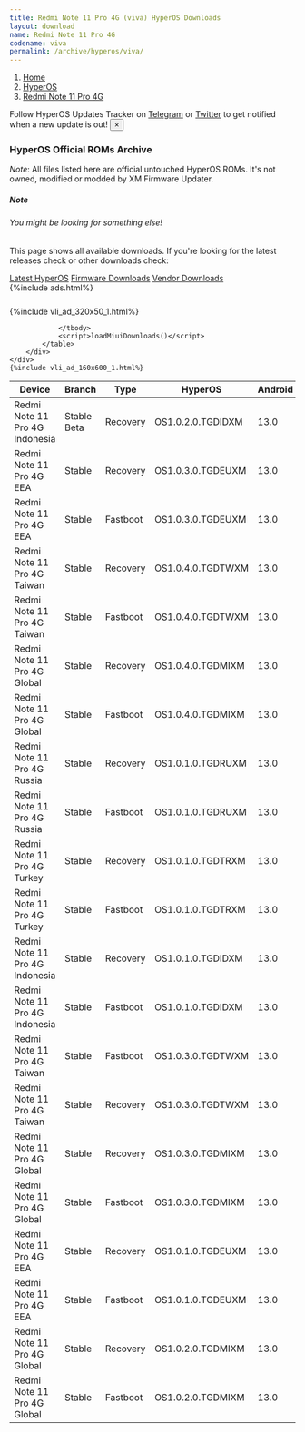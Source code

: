 ```yaml
---
title: Redmi Note 11 Pro 4G (viva) HyperOS Downloads
layout: download
name: Redmi Note 11 Pro 4G
codename: viva
permalink: /archive/hyperos/viva/
---
```

<nav aria-label="breadcrumb">
    <ol class="breadcrumb">
        <li class="breadcrumb-item"><a href="/">Home</a></li>
        <li class="breadcrumb-item"><a href="/hyperos/">HyperOS</a></li>
        <li class="breadcrumb-item active" aria-current="page"><a href="/hyperos/viva/">Redmi Note 11 Pro 4G</a></li>
    </ol>
</nav>
<div class="alert alert-primary alert-dismissible fade show" role="alert">
    Follow HyperOS Updates Tracker on <a href="https://t.me/MIUIUpdatesTracker" class="alert-link">Telegram</a>
     or <a href="https://twitter.com/MiFwUpdater" class="alert-link">Twitter</a> to get notified when a new update is out!
    <button type="button" class="close" data-dismiss="alert" aria-label="Close">
        <span aria-hidden="true">&times;</span>
    </button>
</div>

### HyperOS Official ROMs Archive
*Note*: All files listed here are official untouched HyperOS ROMs. It's not owned, modified or modded by XM Firmware Updater.
<div class="card">
  <div class="card-body">
    <h5 class="card-title">Note</h5>
    <h6 class="card-subtitle mb-2 text-muted">You might be looking for something else!</h6>
    <p class="card-text">This page shows all available downloads.
     If you're looking for the latest releases check or other downloads check:</p>
    <a href="/hyperos/viva/" class="card-link">Latest HyperOS</a>
    <a href="/firmware/viva/" class="card-link">Firmware Downloads</a>
    <a href="/vendor/viva/" class="card-link">Vendor Downloads</a>
  </div>
</div>
{%include ads.html%}
<div class="row justify-content-center">
    <div class="col-10">
        <div class="table-responsive-md" style="margin-top: 25px;">
            {%include vli_ad_320x50_1.html%}
            <table id="miui" class="display dt-responsive nowrap compact table table-striped table-hover table-sm">
                <thead class="thead-dark">
                    <tr>
                        <th data-ref="device">Device</th>
                        <th data-ref="branch">Branch</th>
                        <th data-ref="type">Type</th>
                        <th data-ref="miui">HyperOS</th>
                        <th data-ref="android">Android</th>
                        <th data-ref="size">Size</th>
                        <th data-ref="size">Date</th>
                        <th data-ref="link">Link</th>
                    </tr>
                </thead>
                <tbody>
                <tr><td>Redmi Note 11 Pro 4G Indonesia</td><td>Stable Beta</td><td>Recovery</td><td>OS1.0.2.0.TGDIDXM</td><td>13.0</td><td>3.7 GB</td><td>2024-09-03</td><td><a href="/hyperos/viva/stable beta/OS1.0.2.0.TGDIDXM/">Download</a></td></tr>
<tr><td>Redmi Note 11 Pro 4G EEA</td><td>Stable</td><td>Recovery</td><td>OS1.0.3.0.TGDEUXM</td><td>13.0</td><td>3.8 GB</td><td>2024-08-27</td><td><a href="/hyperos/viva/stable/OS1.0.3.0.TGDEUXM/">Download</a></td></tr>
<tr><td>Redmi Note 11 Pro 4G EEA</td><td>Stable</td><td>Fastboot</td><td>OS1.0.3.0.TGDEUXM</td><td>13.0</td><td>5.7 GB</td><td>2024-08-14</td><td><a href="/hyperos/viva/stable/OS1.0.3.0.TGDEUXM/">Download</a></td></tr>
<tr><td>Redmi Note 11 Pro 4G Taiwan</td><td>Stable</td><td>Recovery</td><td>OS1.0.4.0.TGDTWXM</td><td>13.0</td><td>3.7 GB</td><td>2024-08-23</td><td><a href="/hyperos/viva/stable/OS1.0.4.0.TGDTWXM/">Download</a></td></tr>
<tr><td>Redmi Note 11 Pro 4G Taiwan</td><td>Stable</td><td>Fastboot</td><td>OS1.0.4.0.TGDTWXM</td><td>13.0</td><td>5.3 GB</td><td>2024-08-13</td><td><a href="/hyperos/viva/stable/OS1.0.4.0.TGDTWXM/">Download</a></td></tr>
<tr><td>Redmi Note 11 Pro 4G Global</td><td>Stable</td><td>Recovery</td><td>OS1.0.4.0.TGDMIXM</td><td>13.0</td><td>3.8 GB</td><td>2024-08-13</td><td><a href="/hyperos/viva/stable/OS1.0.4.0.TGDMIXM/">Download</a></td></tr>
<tr><td>Redmi Note 11 Pro 4G Global</td><td>Stable</td><td>Fastboot</td><td>OS1.0.4.0.TGDMIXM</td><td>13.0</td><td>6.1 GB</td><td>2024-08-05</td><td><a href="/hyperos/viva/stable/OS1.0.4.0.TGDMIXM/">Download</a></td></tr>
<tr><td>Redmi Note 11 Pro 4G Russia</td><td>Stable</td><td>Recovery</td><td>OS1.0.1.0.TGDRUXM</td><td>13.0</td><td>3.7 GB</td><td>2024-04-12</td><td><a href="/hyperos/viva/stable/OS1.0.1.0.TGDRUXM/">Download</a></td></tr>
<tr><td>Redmi Note 11 Pro 4G Russia</td><td>Stable</td><td>Fastboot</td><td>OS1.0.1.0.TGDRUXM</td><td>13.0</td><td>5.7 GB</td><td>2024-03-21</td><td><a href="/hyperos/viva/stable/OS1.0.1.0.TGDRUXM/">Download</a></td></tr>
<tr><td>Redmi Note 11 Pro 4G Turkey</td><td>Stable</td><td>Recovery</td><td>OS1.0.1.0.TGDTRXM</td><td>13.0</td><td>3.8 GB</td><td>2024-04-01</td><td><a href="/hyperos/viva/stable/OS1.0.1.0.TGDTRXM/">Download</a></td></tr>
<tr><td>Redmi Note 11 Pro 4G Turkey</td><td>Stable</td><td>Fastboot</td><td>OS1.0.1.0.TGDTRXM</td><td>13.0</td><td>5.6 GB</td><td>2024-03-21</td><td><a href="/hyperos/viva/stable/OS1.0.1.0.TGDTRXM/">Download</a></td></tr>
<tr><td>Redmi Note 11 Pro 4G Indonesia</td><td>Stable</td><td>Recovery</td><td>OS1.0.1.0.TGDIDXM</td><td>13.0</td><td>3.7 GB</td><td>2024-03-25</td><td><a href="/hyperos/viva/stable/OS1.0.1.0.TGDIDXM/">Download</a></td></tr>
<tr><td>Redmi Note 11 Pro 4G Indonesia</td><td>Stable</td><td>Fastboot</td><td>OS1.0.1.0.TGDIDXM</td><td>13.0</td><td>5.7 GB</td><td>2024-03-11</td><td><a href="/hyperos/viva/stable/OS1.0.1.0.TGDIDXM/">Download</a></td></tr>
<tr><td>Redmi Note 11 Pro 4G Taiwan</td><td>Stable</td><td>Fastboot</td><td>OS1.0.3.0.TGDTWXM</td><td>13.0</td><td>5.3 GB</td><td>2024-03-01</td><td><a href="/hyperos/viva/stable/OS1.0.3.0.TGDTWXM/">Download</a></td></tr>
<tr><td>Redmi Note 11 Pro 4G Taiwan</td><td>Stable</td><td>Recovery</td><td>OS1.0.3.0.TGDTWXM</td><td>13.0</td><td>3.7 GB</td><td>2024-03-05</td><td><a href="/hyperos/viva/stable/OS1.0.3.0.TGDTWXM/">Download</a></td></tr>
<tr><td>Redmi Note 11 Pro 4G Global</td><td>Stable</td><td>Recovery</td><td>OS1.0.3.0.TGDMIXM</td><td>13.0</td><td>3.9 GB</td><td>2024-03-25</td><td><a href="/hyperos/viva/stable/OS1.0.3.0.TGDMIXM/">Download</a></td></tr>
<tr><td>Redmi Note 11 Pro 4G Global</td><td>Stable</td><td>Fastboot</td><td>OS1.0.3.0.TGDMIXM</td><td>13.0</td><td>6.3 GB</td><td>2024-03-01</td><td><a href="/hyperos/viva/stable/OS1.0.3.0.TGDMIXM/">Download</a></td></tr>
<tr><td>Redmi Note 11 Pro 4G EEA</td><td>Stable</td><td>Recovery</td><td>OS1.0.1.0.TGDEUXM</td><td>13.0</td><td>3.8 GB</td><td>2024-03-18</td><td><a href="/hyperos/viva/stable/OS1.0.1.0.TGDEUXM/">Download</a></td></tr>
<tr><td>Redmi Note 11 Pro 4G EEA</td><td>Stable</td><td>Fastboot</td><td>OS1.0.1.0.TGDEUXM</td><td>13.0</td><td>5.9 GB</td><td>2024-03-11</td><td><a href="/hyperos/viva/stable/OS1.0.1.0.TGDEUXM/">Download</a></td></tr>
<tr><td>Redmi Note 11 Pro 4G Global</td><td>Stable</td><td>Recovery</td><td>OS1.0.2.0.TGDMIXM</td><td>13.0</td><td>3.9 GB</td><td>2024-02-18</td><td><a href="/hyperos/viva/stable/OS1.0.2.0.TGDMIXM/">Download</a></td></tr>
<tr><td>Redmi Note 11 Pro 4G Global</td><td>Stable</td><td>Fastboot</td><td>OS1.0.2.0.TGDMIXM</td><td>13.0</td><td>6.5 GB</td><td>2024-02-02</td><td><a href="/hyperos/viva/stable/OS1.0.2.0.TGDMIXM/">Download</a></td></tr>

                </tbody>
                <script>loadMiuiDownloads()</script>
            </table>
        </div>
    </div>
    {%include vli_ad_160x600_1.html%}
</div>
